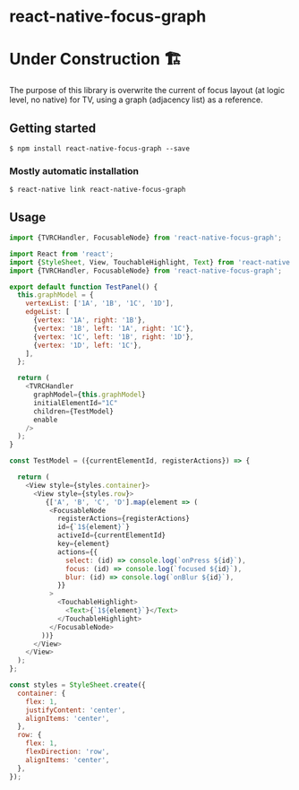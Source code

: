 # react-native-focus-graph

# Under Construction :building_construction:

The purpose of this library is overwrite the current of focus layout (at logic level, no native) for TV, using a graph (adjacency list) as a reference.

## Getting started

`$ npm install react-native-focus-graph --save`

### Mostly automatic installation

`$ react-native link react-native-focus-graph`

## Usage
```javascript
import {TVRCHandler, FocusableNode} from 'react-native-focus-graph';

import React from 'react';
import {StyleSheet, View, TouchableHighlight, Text} from 'react-native';
import {TVRCHandler, FocusableNode} from 'react-native-focus-graph';

export default function TestPanel() {
  this.graphModel = {
    vertexList: ['1A', '1B', '1C', '1D'],
    edgeList: [
      {vertex: '1A', right: '1B'},
      {vertex: '1B', left: '1A', right: '1C'},
      {vertex: '1C', left: '1B', right: '1D'},
      {vertex: '1D', left: '1C'},
    ],
  };

  return (
    <TVRCHandler
      graphModel={this.graphModel}
      initialElementId="1C"
      children={TestModel}
      enable
    />
  );
}

const TestModel = ({currentElementId, registerActions}) => {

  return (
    <View style={styles.container}>
      <View style={styles.row}>
         {['A', 'B', 'C', 'D'].map(element => (
          <FocusableNode
            registerActions={registerActions}
            id={`1${element}`}
            activeId={currentElementId}
            key={element}
            actions={{
              select: (id) => console.log(`onPress ${id}`),
              focus: (id) => console.log(`focused ${id}`),
              blur: (id) => console.log(`onBlur ${id}`),
            }}
          >
            <TouchableHighlight>
              <Text>{`1${element}`}</Text>
            </TouchableHighlight>
          </FocusableNode>
        ))}
      </View>
    </View>
  );
};

const styles = StyleSheet.create({
  container: {
    flex: 1,
    justifyContent: 'center',
    alignItems: 'center',
  },
  row: {
    flex: 1,
    flexDirection: 'row',
    alignItems: 'center',
  },
});
```
